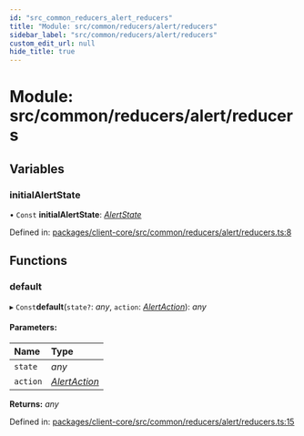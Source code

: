 ```yaml
---
id: "src_common_reducers_alert_reducers"
title: "Module: src/common/reducers/alert/reducers"
sidebar_label: "src/common/reducers/alert/reducers"
custom_edit_url: null
hide_title: true
---
```


# Module: src/common/reducers/alert/reducers

## Variables

### initialAlertState

• `Const` **initialAlertState**: [*AlertState*](../interfaces/src_common_reducers_alert_actions.alertstate.md)

Defined in: [packages/client-core/src/common/reducers/alert/reducers.ts:8](https://github.com/xr3ngine/xr3ngine/blob/716a06460/packages/client-core/src/common/reducers/alert/reducers.ts#L8)

## Functions

### default

▸ `Const`**default**(`state?`: *any*, `action`: [*AlertAction*](../interfaces/src_common_reducers_alert_actions.alertaction.md)): *any*

#### Parameters:

Name | Type |
:------ | :------ |
`state` | *any* |
`action` | [*AlertAction*](../interfaces/src_common_reducers_alert_actions.alertaction.md) |

**Returns:** *any*

Defined in: [packages/client-core/src/common/reducers/alert/reducers.ts:15](https://github.com/xr3ngine/xr3ngine/blob/716a06460/packages/client-core/src/common/reducers/alert/reducers.ts#L15)

